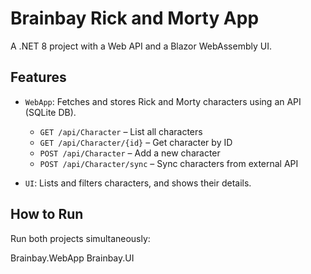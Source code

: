 # Brainbay Rick and Morty App

A .NET 8 project with a Web API and a Blazor WebAssembly UI.

## Features

- `WebApp`: Fetches and stores Rick and Morty characters using an API (SQLite DB).
  - `GET /api/Character` – List all characters  
  - `GET /api/Character/{id}` – Get character by ID  
  - `POST /api/Character` – Add a new character  
  - `POST /api/Character/sync` – Sync characters from external API  
  
- `UI`: Lists and filters characters, and shows their details.

## How to Run

Run both projects simultaneously:

 Brainbay.WebApp
 Brainbay.UI
